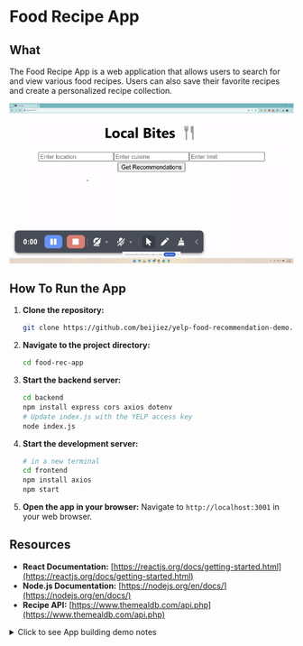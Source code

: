 # Food Recipe App

## What
The Food Recipe App is a web application that allows users to search for and view various food recipes. Users can also save their favorite recipes and create a personalized recipe collection.

![Demo gif](./assets/yelp-food-rec.gif)

## How To Run the App
1. **Clone the repository:**
    ```bash
    git clone https://github.com/beijiez/yelp-food-recommendation-demo.git
    ```
2. **Navigate to the project directory:**
    ```bash
    cd food-rec-app
    ```
3. **Start the backend server:**
    ```bash
    cd backend
    npm install express cors axios dotenv
    # Update index.js with the YELP access key
    node index.js
    ```
4. **Start the development server:**
    ```bash
    # in a new terminal
    cd frontend
    npm install axios
    npm start
    ```
5. **Open the app in your browser:**
    Navigate to `http://localhost:3001` in your web browser.

## Resources
- **React Documentation:** [https://reactjs.org/docs/getting-started.html](https://reactjs.org/docs/getting-started.html)
- **Node.js Documentation:** [https://nodejs.org/en/docs/](https://nodejs.org/en/docs/)
- **Recipe API:** [https://www.themealdb.com/api.php](https://www.themealdb.com/api.php)

<details>
  <summary>Click to see App building demo notes</summary>

## Demo notes: HowTo Setup from scratch

```bash
# "Hello everyone! Today, we'll be building a full-stack web application live. We'll use Node.js for the backend, React for the frontend, and GitHub Copilot as our coding assistant to help streamline the development process. In the first half, I'll take on the role of the customer and Beijie will build out the application prototype, while I give requirements and feedback. In the second half, we'll switch roles — I will enhance the prototype by adding additional feature, but more on that later. OK, let's get started"

# "Everyday, I seem to have trouble deciding what to eat for lunch. I want an app that can recommend me some restaurants based on my location and cuisine preference. Can you build that for me?"

# Make project directory
mkdir client server
```

```bash
cd server
npm install express cors axios dotenv
touch index.js
# edit index.js, use copilot to "Generate a API to call GET on yelp business API to retrieve a list of restaurants given input of 
# location, cuisine, and limit. Show restaurant name, rating, price, and url. Make sure to handle CORS"
node index.js
```

```bash
# Open new terminal
cd client
npx create-react-app .
# In index.js, comment out two reportWebVitals() and 
#   import reportWebVitals from './reportWebVitals';
npm install axios
# edit App.js, use copilot to "generate a form that takes in location, cuisine, and limit
# make sure it gets from the server api /restaurants and serving port 3000
# Restaurant output should have name, rating, price ($), and url"
npm start
Y
```

```bash
# Demo the app
# Ask for questions, feedback, and suggestions
# "push to git", pass to James
```

```bash
# Bejie explain requirements to James
# "Now we will swap roles, I will be the customer, while James will add more features to the app"
# "I want validation added to the app such that if the user tries to submit while leaving cuisine, location, or limit empty, an error shows that they're missing it."
```
```bash
cd server
# select 'validator.js'
# prompt: "Create a validator class that satisfies the requirements: cuisine, location, and limit are required. limit must be an integer. Then, show me how to integrate it into my server code."
```
```bash
cd client
# select 'App.js'
# prompt: "Modify this code to surface the error message from the server side validator at the bottom of the page and in red text."
# demonstrate changes in app
cd server 
npm i
node index.js
cd ../client
npm i
npm start
```
```bash
cd server
# select 'tests/validator.test.js'
# prompt: "Generate some unit tests for the Validator class."
npm i jest --save-dev
add npm test script to package.json
"scripts": {
    "test": "jest"
}
npm test
```
```bash
# select 'validator.js'
# break it (remove an 'if' block) & re-run tests
# prompt: "My tests are failing. How should I fix my code?"
npm test
# Now our tests are all passing again
```
```bash
# "Great! Can we talk about how we would deploy this app to the cloud? Perhaps with a Terraform template? Can you help me with that?"
# Go to Copilot Edits, select files
# prompt: "Generate terraform that uses the Azure provider to deploy this project as a webapp, and show me what commands i would run to execute the terraform, bundle my app, and deploy to those Azure resources"
```
```bash
Bejie: "Now let's add a README so others know how it works."
# create README
# try autocomplete with copilot (fails)
# try generating README with project file context (success)
```

</details>